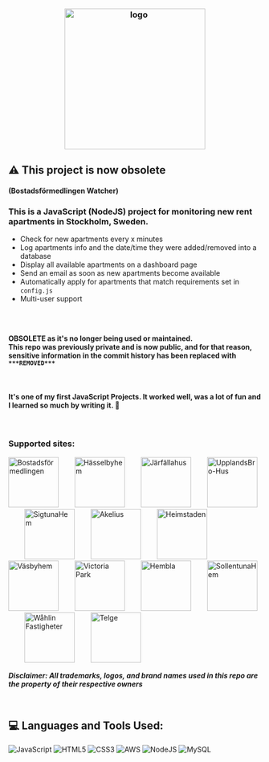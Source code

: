 ### <div style="text-align: center;"><img src="https://raw.githubusercontent.com/hassanila97/bf-watcher/master/src/img/png/small/logo.png" width="280" alt="logo"></div>

## ⚠️ This project is now obsolete

#### (Bostadsförmedlingen Watcher)
### This is a JavaScript (NodeJS) project for monitoring new rent apartments in **Stockholm, Sweden**.

* Check for new apartments every x minutes
* Log apartments info and the date/time they were added/removed into a database
* Display all available apartments on a dashboard page
* Send an email as soon as new apartments become available
* Automatically apply for apartments that match requirements set in `config.js`
* Multi-user support

<br><br>


**OBSOLETE as it's no longer being used or maintained.**\
**This repo was previously private and is now public, and for that reason, sensitive information in the commit history has been replaced with `***REMOVED***`**


<br>

#### It's one of my first JavaScript Projects. It worked well, was a lot of fun and I learned so much by writing it. 🚀

<br>

### Supported sites:

<img src="https://raw.githubusercontent.com/hassanila97/bf-watcher/master/src/img/png/small/bf.png" width="100" alt="Bostadsförmedlingen">&emsp;&emsp;
<img src="https://raw.githubusercontent.com/hassanila97/bf-watcher/master/src/img/png/small/hhem.png" width="100" alt="Hässelbyhem">&emsp;&emsp;
<img src="https://raw.githubusercontent.com/hassanila97/bf-watcher/master/src/img/png/small/jfhus.png" width="100" alt="Järfällahus">&emsp;&emsp;
<img src="https://raw.githubusercontent.com/hassanila97/bf-watcher/master/src/img/png/small/upbrohus.png" width="100" alt="UpplandsBro-Hus">&emsp;&emsp;
<img src="https://raw.githubusercontent.com/hassanila97/bf-watcher/master/src/img/png/small/sigtunahem.png" width="100" alt="SigtunaHem">&emsp;&emsp;
<img src="https://raw.githubusercontent.com/hassanila97/bf-watcher/master/src/img/png/small/akelius.png" width="100" alt="Akelius">&emsp;&emsp;
<img src="https://raw.githubusercontent.com/hassanila97/bf-watcher/master/src/img/png/small/heimstaden.png" width="100" alt="Heimstaden">&emsp;&emsp;
<img src="https://raw.githubusercontent.com/hassanila97/bf-watcher/master/src/img/png/small/vasbyhem.png" width="100" alt="Väsbyhem">&emsp;&emsp;
<img src="https://raw.githubusercontent.com/hassanila97/bf-watcher/master/src/img/png/small/vicpark.png" width="100" alt="Victoria Park">&emsp;&emsp;
<img src="https://raw.githubusercontent.com/hassanila97/bf-watcher/master/src/img/png/small/hembla.png" width="100" alt="Hembla">&emsp;&emsp;
<img src="https://raw.githubusercontent.com/hassanila97/bf-watcher/master/src/img/png/small/sollentunahem.png" width="100" alt="SollentunaHem">&emsp;&emsp;
<img src="https://raw.githubusercontent.com/hassanila97/bf-watcher/master/src/img/png/small/wahlin.png" width="100" alt="Wåhlin Fastigheter">&emsp;&emsp;
<img src="https://raw.githubusercontent.com/hassanila97/bf-watcher/master/src/img/png/small/telge.png" width="100" alt="Telge">


**_Disclaimer: All trademarks, logos, and brand names used in this repo are the property of their respective owners_**

<br>

## 💻 Languages and Tools Used:
![JavaScript](https://img.shields.io/badge/javascript-%23323330.svg?style=for-the-badge&logo=javascript&logoColor=%23F7DF1E) ![HTML5](https://img.shields.io/badge/html5-%23E34F26.svg?style=for-the-badge&logo=html5&logoColor=white) ![CSS3](https://img.shields.io/badge/css3-%231572B6.svg?style=for-the-badge&logo=css3&logoColor=white) ![AWS](https://img.shields.io/badge/AWS-%23FF9900.svg?style=for-the-badge&logo=amazon-aws&logoColor=white) ![NodeJS](https://img.shields.io/badge/node.js-6DA55F?style=for-the-badge&logo=node.js&logoColor=white) ![MySQL](https://img.shields.io/badge/mysql-%2300f.svg?style=for-the-badge&logo=mysql&logoColor=white)
